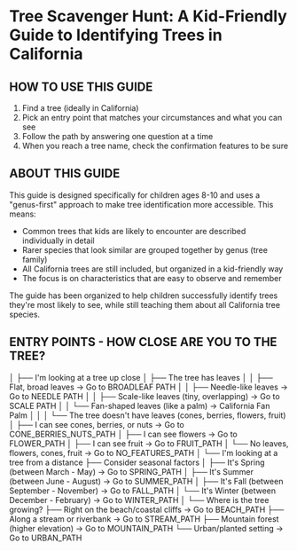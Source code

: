 # Tree Scavenger Hunt: A Kid-Friendly Guide to Identifying Trees in California

## HOW TO USE THIS GUIDE
1. Find a tree (ideally in California)
2. Pick an entry point that matches your circumstances and what you can see
3. Follow the path by answering one question at a time
4. When you reach a tree name, check the confirmation features to be sure

## ABOUT THIS GUIDE
This guide is designed specifically for children ages 8-10 and uses a "genus-first" approach to make tree identification more accessible. This means:

- Common trees that kids are likely to encounter are described individually in detail
- Rarer species that look similar are grouped together by genus (tree family)
- All California trees are still included, but organized in a kid-friendly way
- The focus is on characteristics that are easy to observe and remember

The guide has been organized to help children successfully identify trees they're most likely to see, while still teaching them about all California tree species.

## ENTRY POINTS - HOW CLOSE ARE YOU TO THE TREE?
│
├── I'm looking at a tree up close 
│   ├── The tree has leaves
│   │   ├── Flat, broad leaves → Go to BROADLEAF PATH
│   │   ├── Needle-like leaves → Go to NEEDLE PATH
│   │   ├── Scale-like leaves (tiny, overlapping) → Go to SCALE PATH
│   │   └── Fan-shaped leaves (like a palm) → California Fan Palm
│   │
│   └── The tree doesn't have leaves (cones, berries, flowers, fruit)
│       ├── I can see cones, berries, or nuts → Go to CONE_BERRIES_NUTS_PATH
│       ├── I can see flowers → Go to FLOWER_PATH
│       ├── I can see fruit → Go to FRUIT_PATH
│       └── No leaves, flowers, cones, fruit → Go to NO_FEATURES_PATH
│
└── I'm looking at a tree from a distance 
    ├── Consider seasonal factors
    │   ├── It's Spring (between March - May) → Go to SPRING_PATH
    │   ├── It's Summer (between June - August) → Go to SUMMER_PATH
    │   ├── It's Fall (between September - November) → Go to FALL_PATH
    │   └── It's Winter (between December - February) → Go to WINTER_PATH
    │
    └── Where is the tree growing?
        ├── Right on the beach/coastal cliffs → Go to BEACH_PATH
        ├── Along a stream or riverbank → Go to STREAM_PATH
        ├── Mountain forest (higher elevation) → Go to MOUNTAIN_PATH
        └── Urban/planted setting → Go to URBAN_PATH

